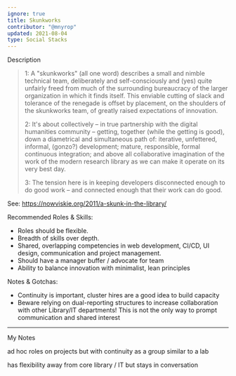 ```yaml
---
ignore: true
title: Skunkworks
contributor: "@mnyrop"
updated: 2021-08-04
type: Social Stacks
---
```


Description

> 1: A "skunkworks" (all one word) describes a small and nimble technical team, deliberately and self-consciously and (yes) quite unfairly freed from much of the surrounding bureaucracy of the larger organization in which it finds itself. This enviable cutting of slack and tolerance of the renegade is offset by placement, on the shoulders of the skunkworks team, of greatly raised expectations of innovation.
> 
> 2: It's about collectively – in true partnership with the digital humanities community – getting, together (while the getting is good), down a diametrical and simultaneous path of:
iterative, unfettered, informal, (gonzo?) development;
mature, responsible, formal continuous integration; and above all
collaborative imagination of the work of the modern research library as we can make it operate on its very best day.
> 
> 3: The tension here is in keeping developers disconnected enough to do good work – and connected enough that their work can do good.

See: https://nowviskie.org/2011/a-skunk-in-the-library/

Recommended Roles & Skills:

- Roles should be flexible. 
- Breadth of skills over depth.
- Shared, overlapping competencies in web development, CI/CD, UI design, communication and project management.
- Should have a manager buffer / advocate for team
- Ability to balance innovation with minimalist, lean principles

Notes & Gotchas:

- Continuity is important, cluster hires are a good idea to build capacity
- Beware relying on dual-reporting structures to increase collaboration with other Library/IT departments! This is not the only way to prompt communication and shared interest

------

My Notes

ad hoc roles on projects but with continuity as a group
similar to a lab

has flexibility away from core library / IT but stays in conversation

